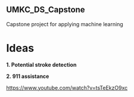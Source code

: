 ## UMKC_DS_Capstone ##
Capstone project for applying machine learning 

# Ideas
**1. Potential stroke detection**

**2. 911 assistance**


https://www.youtube.com/watch?v=tsTeEkzO9xc

